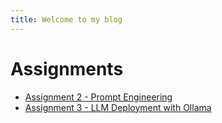 ```yaml
---
title: Welcome to my blog
---
```

# Assignments

- [Assignment 2 - Prompt Engineering](./2025-04-25-assignment2,md.md)
- [Assignment 3 - LLM Deployment with Ollama](Assignment3.md)


